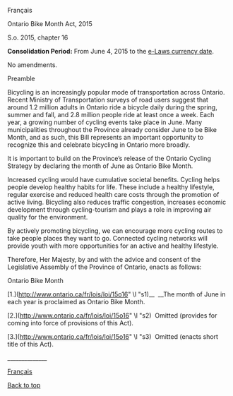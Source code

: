 [<a id="Top"></a>Français](http://www.ontario.ca/fr/lois/loi/15o16)

Ontario Bike Month Act, 2015

S\.o\. 2015, chapter 16

__Consolidation Period:__  From June 4, 2015 to the [e\-Laws currency date](http://www.e-laws.gov.on.ca/navigation?file=currencyDates&lang=en)\.

No amendments\.

Preamble

Bicycling is an increasingly popular mode of transportation across Ontario\. Recent Ministry of Transportation surveys of road users suggest that around 1\.2 million adults in Ontario ride a bicycle daily during the spring, summer and fall, and 2\.8 million people ride at least once a week\. Each year, a growing number of cycling events take place in June\. Many municipalities throughout the Province already consider June to be Bike Month, and as such, this Bill represents an important opportunity to recognize this and celebrate bicycling in Ontario more broadly\.

It is important to build on the Province’s release of the Ontario Cycling Strategy by declaring the month of June as Ontario Bike Month\.

Increased cycling would have cumulative societal benefits\. Cycling helps people develop healthy habits for life\. These include a healthy lifestyle, regular exercise and reduced health care costs through the promotion of active living\. Bicycling also reduces traffic congestion, increases economic development through cycling\-tourism and plays a role in improving air quality for the environment\.

By actively promoting bicycling, we can encourage more cycling routes to take people places they want to go\. Connected cycling networks will provide youth with more opportunities for an active and healthy lifestyle\.

Therefore, Her Majesty, by and with the advice and consent of the Legislative Assembly of the Province of Ontario, enacts as follows:

Ontario Bike Month

<a id="s1"></a>	[1\.](http://www.ontario.ca/fr/lois/loi/15o16" \l "s1)__  __The month of June in each year is proclaimed as Ontario Bike Month\.

<a id="s2"></a>	[2\.](http://www.ontario.ca/fr/lois/loi/15o16" \l "s2)  Omitted \(provides for coming into force of provisions of this Act\)\.

<a id="s3"></a>	[3\.](http://www.ontario.ca/fr/lois/loi/15o16" \l "s3)  Omitted \(enacts short title of this Act\)\.

\_\_\_\_\_\_\_\_\_\_\_\_\_\_

[Français](http://www.ontario.ca/fr/lois/loi/15o16)

[Back to top](#Top)

